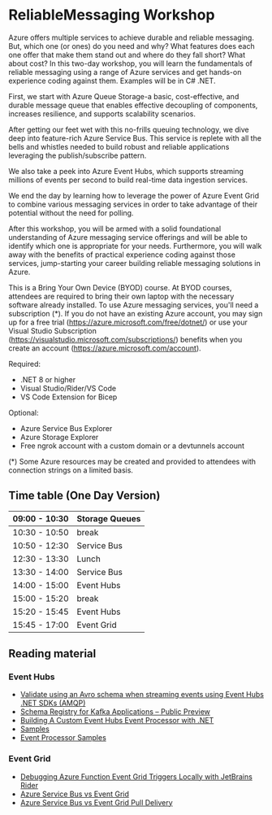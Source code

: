 # ReliableMessaging Workshop

Azure offers multiple services to achieve durable and reliable messaging. But, which one (or ones) do you need and why? What features does each one offer that make them stand out and where do they fall short? What about cost? In this two-day workshop, you will learn the fundamentals of reliable messaging using a range of Azure services and get hands-on experience coding against them. Examples will be in C# .NET.

First, we start with Azure Queue Storage-a basic, cost-effective, and durable message queue that enables effective decoupling of components, increases resilience, and supports scalability scenarios.

After getting our feet wet with this no-frills queuing technology, we dive deep into feature-rich Azure Service Bus. This service is replete with all the bells and whistles needed to build robust and reliable applications leveraging the publish/subscribe pattern.

We also take a peek into Azure Event Hubs, which supports streaming millions of events per second to build real-time data ingestion services.

We end the day by learning how to leverage the power of Azure Event Grid to combine various messaging services in order to take advantage of their potential without the need for polling.

After this workshop, you will be armed with a solid foundational understanding of Azure messaging service offerings and will be able to identify which one is appropriate for your needs. Furthermore, you will walk away with the benefits of practical experience coding against those services, jump-starting your career building reliable messaging solutions in Azure.

This is a Bring Your Own Device (BYOD) course. At BYOD courses, attendees are required to bring their own laptop with the necessary software already installed. To use Azure messaging services, you'll need a subscription (*). If you do not have an existing Azure account, you may sign up for a free trial (https://azure.microsoft.com/free/dotnet/) or use your Visual Studio Subscription (https://visualstudio.microsoft.com/subscriptions/) benefits when you create an account (https://azure.microsoft.com/account).

Required:

- .NET 8 or higher
- Visual Studio/Rider/VS Code
- VS Code Extension for Bicep

Optional:

- Azure Service Bus Explorer
- Azure Storage Explorer
- Free ngrok account with a custom domain or a devtunnels account

(*) Some Azure resources may be created and provided to attendees with connection strings on a limited basis.

## Time table (One Day Version)

| 09:00 - 10:30 | Storage Queues |
|---------------|----------------|
| 10:30 - 10:50 | break          |
| 10:50 - 12:30 | Service Bus    |
| 12:30 - 13:30 | Lunch          |
| 13:30 - 14:00 | Service Bus    |
| 14:00 - 15:00 | Event Hubs     |
| 15:00 - 15:20 | break          |
| 15:20 - 15:45 | Event Hubs     |
| 15:45 - 17:00 | Event Grid     |

## Reading material

### Event Hubs

- [Validate using an Avro schema when streaming events using Event Hubs .NET SDKs (AMQP)](https://learn.microsoft.com/en-us/azure/event-hubs/schema-registry-dotnet-send-receive-quickstart)
- [Schema Registry for Kafka Applications – Public Preview](https://techcommunity.microsoft.com/t5/messaging-on-azure-blog/json-schema-support-in-azure-event-hubs-schema-registry-for/ba-p/3825655)
- [Building A Custom Event Hubs Event Processor with .NET](https://devblogs.microsoft.com/azure-sdk/custom-event-processor/)
- [Samples](https://github.com/Azure/azure-sdk-for-net/tree/main/sdk/eventhub/Azure.Messaging.EventHubs/samples)
- [Event Processor Samples](https://github.com/Azure/azure-sdk-for-net/tree/main/sdk/eventhub/Azure.Messaging.EventHubs.Processor/samples)

### Event Grid

- [Debugging Azure Function Event Grid Triggers Locally with JetBrains Rider ](https://www.josephguadagno.net/2020/07/20/debugging-azure-function-event-grid-trigger-locally-with-jetbrains-rider)
- [Azure Service Bus vs Event Grid](https://yourazurecoach.com/2021/08/11/azure-service-bus-vs-event-grid/)
- [Azure Service Bus vs Event Grid Pull Delivery](https://yourazurecoach.com/2023/12/22/azure-service-bus-vs-event-grid-pull-delivery/)
